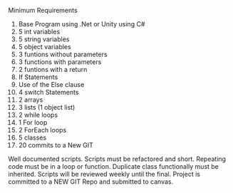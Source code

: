 Minimum Requirements
1. Base Program using .Net or Unity using C#
2. 5 int variables
3. 5 string variables
4. 5 object variables
5. 3 funtions without parameters
6. 3 functions with parameters
7. 2 funtions with a return
8. If Statements
9. Use of the Else clause
10. 4 switch Statements
11. 2 arrays
12. 3 lists (1 object list)
13. 2 while loops
14. 1 For loop 
15. 2 ForEach loops
16. 5 classes
17. 20 commits to a New GIT

Well documented scripts. Scripts must be refactored and short. Repeating code must be in a loop or function. Duplicate class functionally must be inherited. Scripts will be reviewed weekly until the final. Project is committed to a NEW GIT Repo and submitted to canvas.